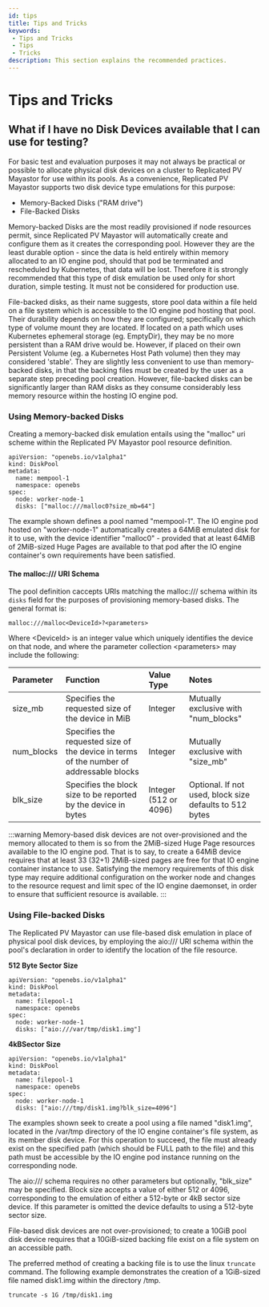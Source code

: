 ```yaml
---
id: tips
title: Tips and Tricks
keywords:
 - Tips and Tricks
 - Tips
 - Tricks
description: This section explains the recommended practices.
---
```

# Tips and Tricks

## What if I have no Disk Devices available that I can use for testing?

For basic test and evaluation purposes it may not always be practical or possible to allocate physical disk devices on a cluster to Replicated PV Mayastor for use within its pools. As a convenience, Replicated PV Mayastor supports two disk device type emulations for this purpose:

* Memory-Backed Disks \("RAM drive"\)
* File-Backed Disks

Memory-backed Disks are the most readily provisioned if node resources permit, since Replicated PV Mayastor will automatically create and configure them as it creates the corresponding pool. However they are the least durable option - since the data is held entirely within memory allocated to an IO engine pod, should that pod be terminated and rescheduled by Kubernetes, that data will be lost. Therefore it is strongly recommended that this type of disk emulation be used only for short duration, simple testing. It must not be considered for production use.

File-backed disks, as their name suggests, store pool data within a file held on a file system which is accessible to the IO engine pod hosting that pool. Their durability depends on how they are configured; specifically on which type of volume mount they are located. If located on a path which uses Kubernetes ephemeral storage \(eg. EmptyDir\), they may be no more persistent than a RAM drive would be. However, if placed on their own Persistent Volume \(eg. a Kubernetes Host Path volume\) then they may considered 'stable'. They are slightly less convenient to use than memory-backed disks, in that the backing files must be created by the user as a separate step preceding pool creation. However, file-backed disks can be significantly larger than RAM disks as they consume considerably less memory resource within the hosting IO engine pod.

### Using Memory-backed Disks

Creating a memory-backed disk emulation entails using the "malloc" uri scheme within the Replicated PV Mayastor pool resource definition.

```
apiVersion: "openebs.io/v1alpha1"
kind: DiskPool
metadata:
  name: mempool-1
  namespace: openebs
spec:
  node: worker-node-1
  disks: ["malloc:///malloc0?size_mb=64"]
```

The example shown defines a pool named "mempool-1". The IO engine pod hosted on "worker-node-1" automatically creates a 64MiB emulated disk for it to use, with the device identifier "malloc0" - provided that at least 64MiB of 2MiB-sized Huge Pages are available to that pod after the IO engine container's own requirements have been satisfied.

#### The malloc:/// URI Schema

The pool definition caccepts URIs matching the malloc:/// schema within its `disks` field for the purposes of provisioning memory-based disks. The general format is:

`malloc:///malloc<DeviceId>?<parameters>`

Where &lt;DeviceId&gt; is an integer value which uniquely identifies the device on that node, and where the parameter collection &lt;parameters&gt; may include the following:

| Parameter | Function | Value Type | Notes |
| :--- | :--- | :--- | :--- |
| size\_mb | Specifies the requested size of the device in MiB | Integer | Mutually exclusive with "num\_blocks" |
| num\_blocks | Specifies the requested size of the device in terms of the number of addressable blocks | Integer | Mutually exclusive with "size\_mb" |
| blk\_size | Specifies the block size to be reported by the device in bytes | Integer \(512 or 4096\) | Optional. If not used, block size defaults to 512 bytes |

:::warning
Memory-based disk devices are not over-provisioned and the memory allocated to them is so from the 2MiB-sized Huge Page resources available to the IO engine pod. That is to say, to create a 64MiB device requires that at least 33 \(32+1\) 2MiB-sized pages are free for that IO engine container instance to use. Satisfying the memory requirements of this disk type may require additional configuration on the worker node and changes to the resource request and limit spec of the IO engine daemonset, in order to ensure that sufficient resource is available.
:::

### Using File-backed Disks

The Replicated PV Mayastor can use file-based disk emulation in place of physical pool disk devices, by employing the aio:/// URI schema within the pool's declaration in order to identify the location of the file resource.

**512 Byte Sector Size**

```
apiVersion: "openebs.io/v1alpha1"
kind: DiskPool
metadata:
  name: filepool-1
  namespace: openebs
spec:
  node: worker-node-1
  disks: ["aio:///var/tmp/disk1.img"]
```

**4kBSector Size**

```
apiVersion: "openebs.io/v1alpha1"
kind: DiskPool
metadata:
  name: filepool-1
  namespace: openebs
spec:
  node: worker-node-1
  disks: ["aio:///tmp/disk1.img?blk_size=4096"]
```

The examples shown seek to create a pool using a file named "disk1.img", located in the /var/tmp directory of the IO engine container's file system, as its member disk device. For this operation to succeed, the file must already exist on the specified path \(which should be FULL path to the file\) and this path must be accessible by the IO engine pod instance running on the corresponding node.

The aio:/// schema requires no other parameters but optionally, "blk\_size" may be specified. Block size accepts a value of either 512 or 4096, corresponding to the emulation of either a 512-byte or 4kB sector size device. If this parameter is omitted the device defaults to using a 512-byte sector size.

File-based disk devices are not over-provisioned; to create a 10GiB pool disk device requires that a 10GiB-sized backing file exist on a file system on an accessible path.

The preferred method of creating a backing file is to use the linux `truncate` command. The following example demonstrates the creation of a 1GiB-sized file named disk1.img within the directory /tmp.

```
truncate -s 1G /tmp/disk1.img
```



